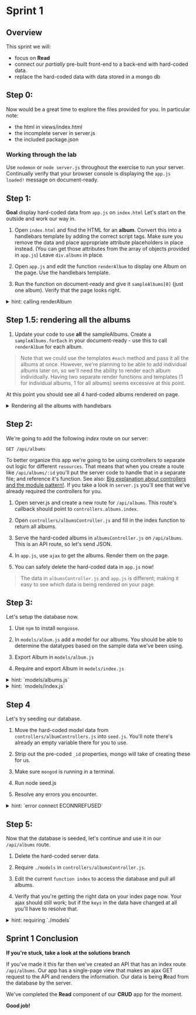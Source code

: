 # Sprint 1

## Overview

This sprint we will:
* focus on **Read**
* connect our _partially_ pre-built front-end to a back-end with hard-coded data.
* replace the hard-coded data with data stored in a mongo db


## Step 0:

Now would be a great time to explore the files provided for you.  In particular note:
* the html in views/index.html
* the incomplete server in server.js
* the included package.json

### Working through the lab

Use `nodemon` or `node server.js` throughout the exercise to run your server.  
Continually verify that your browser console is displaying the `app.js loaded!` message on document-ready.

## Step 1:
**Goal** display hard-coded data from `app.js` on `index.html`
Let's start on the outside and work our way in.  

1. Open `index.html` and find the HTML for an **album**. Convert this into a handlebars template by adding the correct script tags.  Make sure you remove the data and place appropriate attribute placeholders in place instead.  (You can get those attributes from the array of objects provided in `app.js`)  Leave `div.albums` in place.

1. Open `app.js` and edit the function `renderAlbum` to display one Album on the page.  Use the handlebars template.  

1. Run the function on document-ready and give it `sampleAlbums[0]` (just one album).  Verify that the page looks right.

<details><summary>hint: calling renderAlbum</summary>

```js
$(document).ready(function() {
  console.log('app.js loaded!');
  renderAlbum(sampleAlbums[0]);
});
```
</details>


## Step 1.5: rendering all the albums

1. Update your code to use **all** the sampleAlbums.  Create a `sampleAlbums.forEach` in your document-ready - use this to call `renderAlbum` for each album.

  > Note that we could use the templates `#each` method and pass it all the albums at once. However, we're planning to be able to add individual albums later on, so we'll need the ability to render each album individually.  Having two separate render functions and templates (1 for individual albums, 1 for all albums) seems excessive at this point.  


At this point you should see all 4 hard-coded albums rendered on page.

<details><summary>Rendering all the albums with handlebars</summary>

```js
$(document).ready(function() {
  console.log('app.js loaded!');
  $.get('/api/albums').success(function (albums) {
    albums.forEach(function(album) {
      renderAlbum(album);
    });
  });
});


// this function takes a single album and renders it to the page
function renderAlbum(album) {
  console.log('rendering album', album);
  var albumHtml = $('#album-template').html();
  var albumsTemplate = Handlebars.compile(albumHtml);
  var html = albumsTemplate(album);
  $('#albums').prepend(html);
}
```
</details>

## Step 2:

We're going to add the following _index_ route on our server:

```
GET /api/albums
```

To better organize this app we're going to be using controllers to separate out logic for different `resources`.  That means that when you create a route like `/api/albums/:id` you'll put the server code to handle that in a separate file; and reference it's function.  See also: [Big explanation about controllers and the module pattern!](controllers_example.md).  If you take a look in `server.js` you'll see that we've already required the controllers for you.

1. Open server.js and create a new route for `/api/albums`.  This route's callback should point to `controllers.albums.index`.

1. Open `controllers/albumsController.js` and fill in the index function to return all albums.

1. Serve the hard-coded albums in `albumsController.js` on `/api/albums`.  This is an API route, so let's send JSON.

1. In `app.js`, use `ajax` to get the albums.  Render them on the page.

1. You can safely delete the hard-coded data in `app.js` now!

> The data in `albumsController.js` and `app.js` is different; making it easy to see which data is being rendered on your page.


## Step 3:

Let's setup the database now.

1. Use `npm` to install `mongoose`.

1. In `models/album.js` add a model for our albums.  You should be able to determine the datatypes based on the sample data we've been using.

1. Export Album in `models/album.js`

1. Require and export Album in `models/index.js`


<details><summary>hint: `models/albums.js`</summary>

```js
//models/album.js
var AlbumSchema = new Schema({
  artistName: String,
  name: String,
  releaseDate: String,
  genres: [ String ]
});

var Album = mongoose.model('Album', AlbumSchema);

module.exports = Album;
```

</details>

<details><summary>hint: `models/index.js`</summary>

```js
module.exports.Album = require("./album.js");
```

</details>


## Step 4

Let's try seeding our database.

1. Move the hard-coded model data from `controllers/albumControllers.js` into `seed.js`.  You'll note there's already an empty variable there for you to use.  

1. Strip out the pre-coded `_id` properties, mongo will take of creating these for us.

1. Make sure `mongod` is running in a terminal.

1. Run node seed.js

1. Resolve any errors you encounter.

<details><summary>hint: `error connect ECONNREFUSED`</summary>
If you see an error like:

```
process.nextTick(function() { throw err; })
                              ^
Error: connect ECONNREFUSED 127.0.0.1:27017
```

It usually means that `mongod` is not running.
</details>


## Step 5:

Now that the database is seeded, let's continue and use it in our `/api/albums` route.

1. Delete the hard-coded server data.

1. Require `./models` in `controllers/albumsController.js`.

1. Edit the current `function index` to access the database and pull all albums.

1. Verify that you're getting the right data on your index page now.  Your ajax should still work; but if the `keys` in the data have changed at all you'll have to resolve that.

<details><summary>hint: requiring `./models`</summary>

```js
var db = require('./models');
```
</details>

## Sprint 1 Conclusion

**If you're stuck, take a look at the solutions branch**

If you've made it this far then we've created an API that has an index route `/api/albums`.
Our app has a single-page view that makes an ajax GET request to the API and renders the information.  Our data is being **R**ead from the database by the server.

We've completed the **Read** component of our **CRUD** app for the moment.

**Good job!**
